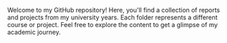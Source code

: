 Welcome to my GitHub repository! Here, you'll find a collection of reports and projects from my university years. Each folder represents a different course or project. Feel free to explore the content to get a glimpse of my academic journey.
